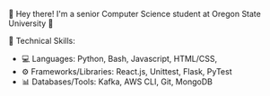 👋 Hey there! I'm a senior Computer Science student at Oregon State University 🤖

🚀 Technical Skills:
- 💻 Languages: Python, Bash, Javascript, HTML/CSS, 
- ⚙️ Frameworks/Libraries: React.js, Unittest, Flask, PyTest
- 📊 Databases/Tools: Kafka, AWS CLI, Git, MongoDB 



